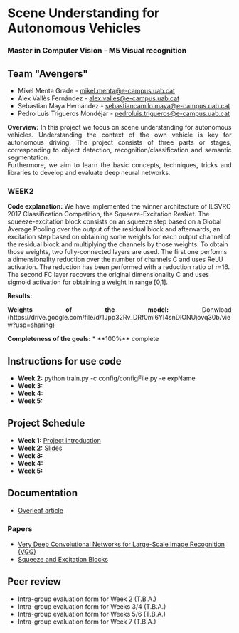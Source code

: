 # Scene Understanding for Autonomous Vehicles

### Master in Computer Vision - M5 Visual recognition

## Team "Avengers"
- Mikel Menta Grade - mikel.menta@e-campus.uab.cat
- Alex Vallès Fernández - alex.valles@e-campus.uab.cat
- Sebastian Maya Hernández - sebastiancamilo.maya@e-campus.uab.cat
- Pedro Luis Trigueros Mondéjar - pedroluis.trigueros@e-campus.uab.cat

<p align="justify"><b>Overview:</b> In this project we focus on scene understanding for autonomous vehicles. Understanding the context of the own vehicle is key for autonomous driving. The project consists of three parts or stages, corresponding to object detection, recognition/classification and semantic segmentation.<br/>
Furthermore, we aim to learn the basic concepts, techniques, tricks and libraries to develop and evaluate deep neural networks.</p>
<p align="justify">

### WEEK2
<b>Code explanation:</b>
We have implemented the winner architecture of ILSVRC 2017 Classification Competition, the Squeeze-Excitation ResNet. 
The squeeze-excitation block consists on an squeeze step based on a Global Average Pooling over the output of the residual block and afterwards, an excitation step based on obtaining some weights for each output channel of the residual block and multiplying the channels by those weights. To obtain those weights, two fully-connected layers are used. The first one performs a dimensionality reduction over the number of channels C and uses ReLU activation. The reduction has been performed with a reduction ratio of r=16. The second FC layer  recovers the original dimensionality C and uses sigmoid activation for obtaining a weight in range [0,1].

<p align="justify"><b>Results:</b>

<p align="justify"><b>Weights of the model:</b>
Donwload (https://drive.google.com/file/d/1Jpp32Rv_DRf0ml6YI4snDIONUjovq30b/view?usp=sharing)
<p align="justify"><b>Completeness of the goals:</b>
* **100%** complete

## Instructions for use code 
*   **Week 2:** python train.py -c config/configFile.py -e expName
*   **Week 3:**
*   **Week 4:**
*   **Week 5:**

## Project Schedule
*   **Week 1:** [Project introduction](https://www.google.es)
*   **Week 2:** [Slides](https://docs.google.com/presentation/d/1rJLKQuK2cMjYeAlZBgj0RB2ovhd1AvWGDzMVq4Z844E/edit?usp=sharing)
*   **Week 3:**
*   **Week 4:**
*   **Week 5:**

## Documentation
- [Overleaf article](https://www.overleaf.com/read/fbhxbjqydfwx)

### Papers
- [Very Deep Convolutional Networks for Large-Scale Image Recognition (VGG)](https://www.overleaf.com/read/jwgpqfzvnwgk)
- [Squeeze and Excitation Blocks](https://www.overleaf.com/read/bxmpwjqhckmn)

## Peer review
- Intra-group evaluation form for Week 2 (T.B.A.)
- Intra-group evaluation form for Weeks 3/4 (T.B.A.)
- Intra-group evaluation form for Weeks 5/6 (T.B.A.)
- Intra-group evaluation form for Week 7 (T.B.A.)
